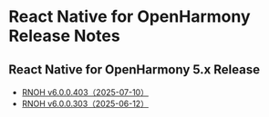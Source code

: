 # React Native for OpenHarmony Release Notes

## React Native for OpenHarmony 5.x Release

- [RNOH v6.0.0.403（2025-07-10）](./release-notes/react-native-harmony-v6.0.0.403.md)
- [RNOH v6.0.0.303（2025-06-12）](./release-notes/react-native-harmony-v6.0.0.303.md)
